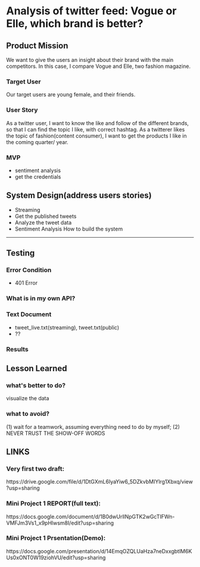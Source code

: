 Analysis of twitter feed: Vogue or Elle, which brand is better?
=========================
Product Mission
-----------------
We want to give the users an insight about their brand with the main competitors. In this case, I compare Vogue and Elle, two fashion magazine. 
### Target User
Our target users are young female, and their friends.
### User Story
As a twitter user, I want to know the like and follow of the different brands, so that I can find the topic I like, with correct hashtag. As a twitterer likes the topic of fashion(content consumer), I want to get the products I like in the coming quarter/ year.
### MVP
* sentiment analysis
* get the credentials

System Design(address users stories)
-------------------------------------
* Streaming
* Get the published tweets
* Analyze the tweet data
* Sentiment Analysis 
How to build the system
------------------------
Testing
-------
### Error Condition
* 401 Error
### What is in my own API?
### Text Document
* tweet_live.txt(streaming), tweet.txt(public)
* ??
### Results
Lesson Learned
-----------------
### what's better to do?
visualize the data
### what to avoid?
<p>(1) wait for a teamwork, assuming everything need to do by myself;
(2) NEVER TRUST THE SHOW-OFF WORDS<p>
  
LINKS
---------------------
### Very first two draft: 
<p>https://drive.google.com/file/d/1DtGXmL6IyaYiw6_5DZkvbMIYlrg1Xbxq/view?usp=sharing<p>  

### Mini Project 1 REPORT(full text): 
<p>https://docs.google.com/document/d/1B0dwUrllNpGTK2wGcTIFWn-VMFJm3Vs1_x9pHlwsm8I/edit?usp=sharing<p> 

### Mini Project 1 Prsentation(Demo): 
<p>https://docs.google.com/presentation/d/14EmqOZQLUaHza7neDxxgbtlM6KUs0xONT0W19ziohVU/edit?usp=sharing<p>
